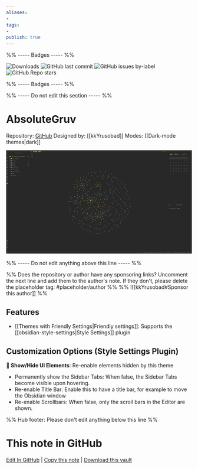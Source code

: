 ```yaml
---
aliases:
- 
tags: 
- 
publish: true
---
```


%% ----- Badges ----- %%

![Downloads](https://img.shields.io/badge/downloads-2733-573E7A?style=for-the-badge&logo=)
![GitHub last commit](https://img.shields.io/github/last-commit/kkYrusobad/AbsoluteGruv?color=573E7A&label=last%20update&logo=github&style=for-the-badge)
![GitHub issues by-label](https://img.shields.io/github/issues/kkYrusobad/AbsoluteGruv/help%20wanted?color=573E7A&logo=github&style=for-the-badge) 
![GitHub Repo stars](https://img.shields.io/github/stars/kkYrusobad/AbsoluteGruv?color=573E7A&logo=github&style=for-the-badge)

%% ----- Badges ----- %%

%% ----- Do not edit this section ----- %%

# AbsoluteGruv

Repository: [GitHub](https://github.com/kkYrusobad/AbsoluteGruv)
Designed by: [[kkYrusobad]]
Modes: [[Dark-mode themes|dark]]



![screenshot](https://github.com/kkYrusobad/AbsoluteGruv/raw/main/obsidian.png)

%% ----- Do not edit anything above this line ----- %% 

%% Does the repository or author have any sponsoring links? Uncomment the next line and add them to the author's note. If they don't, please delete the placeholder tag: #placeholder/author %%
%% ![[kkYrusobad#Sponsor this author]] %%


## Features

- [[Themes with Friendly Settings|Friendly settings]]: Supports the [[obsidian-style-settings|Style Settings]] plugin

## Customization Options (Style Settings Plugin) 

**🙈 Show/Hide UI Elements**: Re-enable elements hidden by this theme
- Permanently show the Sidebar Tabs: When false, the Sidebar Tabs become visible upon hovering.
- Re-enable Title Bar: Enable this to have a title bar, for example to move the Obsidian window
- Re-enable Scrollbars: When false, only the scroll bars in the Editor are shown.


%% Hub footer: Please don't edit anything below this line %%

# This note in GitHub

<span class="git-footer">[Edit In GitHub](https://github.dev/obsidian-community/obsidian-hub/blob/main/02%20-%20Community%20Expansions/02.05%20All%20Community%20Expansions/Themes/AbsoluteGruv.md "git-hub-edit-note") | [Copy this note](https://raw.githubusercontent.com/obsidian-community/obsidian-hub/main/02%20-%20Community%20Expansions/02.05%20All%20Community%20Expansions/Themes/AbsoluteGruv.md "git-hub-copy-note") | [Download this vault](https://github.com/obsidian-community/obsidian-hub/archive/refs/heads/main.zip "git-hub-download-vault") </span>
